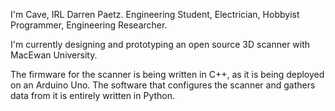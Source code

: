 I'm Cave, IRL Darren Paetz. Engineering Student, Electrician, Hobbyist Programmer, Engineering Researcher.

I'm currently designing and prototyping an open source 3D scanner with MacEwan University.

The firmware for the scanner is being written in C++, as it is being deployed on an Arduino Uno. The software that configures the scanner and gathers data from it is
entirely written in Python.

<!---
Cavernesque/Cavernesque is a ✨ special ✨ repository because its `README.md` (this file) appears on your GitHub profile.
You can click the Preview link to take a look at your changes.
--->
